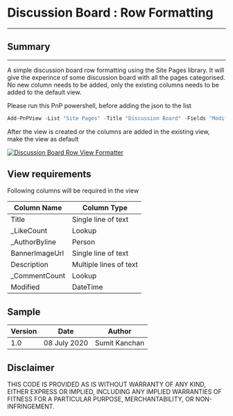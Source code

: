 # Discussion Board : Row Formatting
-----

## Summary
----

A simple discussion board row formatting using the Site Pages library. It will give the experince of some discussion board with all the pages categorised. No new column needs to be added, only the existing columns needs to be added to the default view.

Please run this PnP powershell, before adding the json to the list 
```powershell
Add-PnPView -List "Site Pages" -Title "Discussion Board" -Fields "Modified","_CommentCount","Description","ID","_LikeCount","BannerImageUrl","_AuthorByline","Title"
```
After the view is created or the columns are added in the existing view, make the view as default


[![Discussion Board Row View Formatter](/DiscussionBoard.gif?raw=true "Discussion Board Row Formatter" )]()
 
## View requirements

Following columns will be required in the view

| Column Name    | Column Type            |
|----------------|------------------------|
| Title          | Single line of text    |
| _LikeCount     | Lookup                 |
| _AuthorByline  | Person                 |
| BannerImageUrl | Single line of text    |
| Description    | Multiple lines of text |
| _CommentCount  | Lookup                 |
| Modified       | DateTime               |


## Sample

| Version | Date | Author|
|-----|-----|-----|
|1.0|08 July 2020 | Sumit Kanchan |

## Disclaimer

THIS CODE IS PROVIDED AS IS WITHOUT WARRANTY OF ANY KIND, EITHER EXPRESS OR IMPLIED, INCLUDING ANY IMPLIED WARRANTIES OF FITNESS FOR A PARTICULAR PURPOSE, MERCHANTABILITY, OR NON-INFRINGEMENT.

